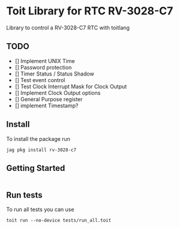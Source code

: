 # Toit Library for RTC RV-3028-C7
Library to control a RV-3028-C7 RTC with toitlang

## TODO

- [] Implement UNIX Time
- [] Password protection
- [] Timer Status / Status Shadow
- [] Test event control 
- [] Test Clock Interrupt Mask for Clock Output
- [] Implement Clock Output options
- [] General Purpose register
- [] implement Timestamp?
 
## Install
To install the package run
```
jag pkg install rv-3028-c7
```

## Getting Started
```

```

## Run tests
To run all tests you can use
```
toit run --no-device tests/run_all.toit
```